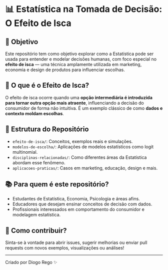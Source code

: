 
# 📊 Estatística na Tomada de Decisão: O Efeito de Isca

## 🎯 Objetivo

Este repositório tem como objetivo explorar como a Estatística pode ser usada para entender e modelar decisões humanas, com foco especial no **efeito de isca** — uma técnica amplamente utilizada em marketing, economia e design de produtos para influenciar escolhas.

## 🧠 O que é o Efeito de Isca?

O efeito de isca ocorre quando uma **opção intermediária é introduzida para tornar outra opção mais atraente**, influenciando a decisão do consumidor de forma não intuitiva. É um exemplo clássico de como **dados e contexto moldam escolhas**.

## 📁 Estrutura do Repositório

- `efeito-de-isca/`: Conceitos, exemplos reais e simulações.
- `modelos-de-escolha/`: Aplicações de modelos estatísticos como logit multinomial.
- `disciplinas-relacionadas/`: Como diferentes áreas da Estatística abordam esse fenômeno.
- `aplicacoes-praticas/`: Casos em marketing, educação, design e mais.

## 📚 Para quem é este repositório?

- Estudantes de Estatística, Economia, Psicologia e áreas afins.
- Educadores que desejam ensinar conceitos de decisão com dados.
- Profissionais interessados em comportamento do consumidor e modelagem estatística.

## 🚀 Como contribuir?

Sinta-se à vontade para abrir issues, sugerir melhorias ou enviar pull requests com novos exemplos, visualizações ou análises!

---

Criado por Diogo Rego ✨
